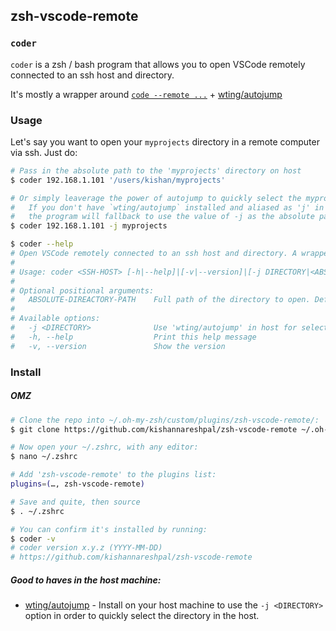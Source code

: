 ## zsh-vscode-remote

### `coder`

`coder` is a zsh / bash program that allows you to open VSCode remotely connected to an ssh host and directory.

It's mostly a wrapper around [`code --remote ...`](https://code.visualstudio.com/docs/remote/ssh) + [wting/autojump](https://github.com/wting/autojump)

### Usage

Let's say you want to open your `myprojects` directory in a remote computer via ssh. Just do:
```bash
# Pass in the absolute path to the 'myprojects' directory on host
$ coder 192.168.1.101 '/users/kishan/myprojects'

# Or simply leaverage the power of autojump to quickly select the myprojects directory on host
#   If you don't have `wting/autojump` installed and aliased as 'j' in the host,
#   the program will fallback to use the value of -j as the absolute path.
$ coder 192.168.1.101 -j myprojects
```

```bash
$ coder --help
# Open VSCode remotely connected to an ssh host and directory. A wrapper around 'code --remote ...'
# 
# Usage: coder <SSH-HOST> [-h|--help]|[-v|--version]|[-j DIRECTORY|<ABSOLUTE-DIRECTORY-PATH>]
# 
# Optional positional arguments:
#   ABSOLUTE-DIREACTORY-PATH    Full path of the directory to open. Defaults to no directory.
# 
# Available options:
#   -j <DIRECTORY>              Use 'wting/autojump' in host for selecting the DIRECTORY to open
#   -h, --help                  Print this help message
#   -v, --version               Show the version
```

### Install

##### OMZ
```bash
# Clone the repo into ~/.oh-my-zsh/custom/plugins/zsh-vscode-remote/:
$ git clone https://github.com/kishannareshpal/zsh-vscode-remote ~/.oh-my-zsh/custom/plugins/zsh-vscode-remote

# Now open your ~/.zshrc, with any editor:
$ nano ~/.zshrc

# Add 'zsh-vscode-remote' to the plugins list:
plugins=(…, zsh-vscode-remote)

# Save and quite, then source
$ . ~/.zshrc

# You can confirm it's installed by running:
$ coder -v
# coder version x.y.z (YYYY-MM-DD)
# https://github.com/kishannareshpal/zsh-vscode-remote
```

##### Good to haves in the host machine:
  * [wting/autojump](https://github.com/wting/autojump) - Install on your host machine to use the `-j <DIRECTORY>` option
  in order to quickly select the directory in the host.

